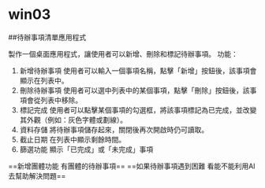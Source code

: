 # win03
##待辦事項清單應用程式

製作一個桌面應用程式，讓使用者可以新增、刪除和標記待辦事項。
功能：
1.	新增待辦事項
	使用者可以輸入一個事項名稱，點擊「新增」按鈕後，該事項會顯示在列表中。
2.	刪除待辦事項
	使用者可以選中列表中的某個事項，點擊「刪除」按鈕後，該事項會從列表中移除。
3.	標記完成
	使用者可以點擊某個事項的勾選框，將該事項標記為已完成，並改變其外觀（例如：灰色字體或劃線）。
4.	資料存儲
	將待辦事項儲存起來，關閉後再次開啟時仍可讀取。
5.	截止日期
	在列表中顯示剩餘時間。
6.	篩選功能
  顯示「已完成」或「未完成」事項

==新增團體功能 有團體的待辦事項==
==如果待辦事項遇到困難 看能不能利用AI去幫助解決問題==
